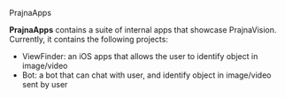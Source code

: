 PrajnaApps

**PrajnaApps** contains a suite of internal apps that showcase PrajnaVision. Currently, it contains the following projects:

* ViewFinder: an iOS apps that allows the user to identify object in image/video
* Bot: a bot that can chat with user, and identify object in image/video sent by user

